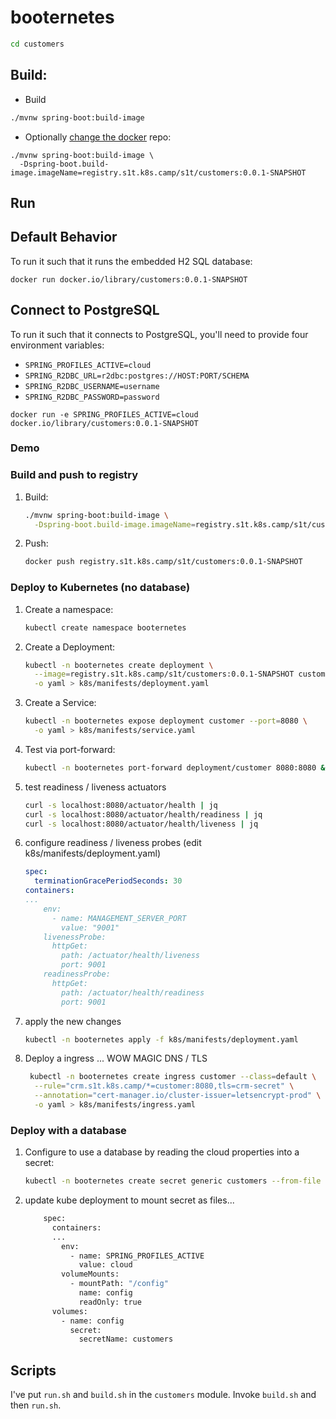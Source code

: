 # booternetes

```bash
cd customers
```

## Build:

* Build

```bash
./mvnw spring-boot:build-image
```

* Optionally [change the docker](https://spring.io/guides/gs/spring-boot-docker/) repo:

```
./mvnw spring-boot:build-image \
  -Dspring-boot.build-image.imageName=registry.s1t.k8s.camp/s1t/customers:0.0.1-SNAPSHOT
```

## Run

## Default Behavior
To run it such that it runs the embedded H2 SQL database:

```
docker run docker.io/library/customers:0.0.1-SNAPSHOT
```

## Connect to PostgreSQL

To run it such that it connects to PostgreSQL, you'll need to provide four environment variables:

* `SPRING_PROFILES_ACTIVE=cloud`
* `SPRING_R2DBC_URL=r2dbc:postgres://HOST:PORT/SCHEMA`
* `SPRING_R2DBC_USERNAME=username`
* `SPRING_R2DBC_PASSWORD=password`

```
docker run -e SPRING_PROFILES_ACTIVE=cloud docker.io/library/customers:0.0.1-SNAPSHOT
```

### Demo

### Build and push to registry

1. Build:

    ```bash
    ./mvnw spring-boot:build-image \
      -Dspring-boot.build-image.imageName=registry.s1t.k8s.camp/s1t/customers:0.0.1-SNAPSHOT
    ```

1. Push:

    ```bash
    docker push registry.s1t.k8s.camp/s1t/customers:0.0.1-SNAPSHOT
    ```

### Deploy to Kubernetes (no database)

1. Create a namespace:

    ```bash
    kubectl create namespace booternetes
    ```

1. Create a Deployment:

    ```bash
    kubectl -n booternetes create deployment \
      --image=registry.s1t.k8s.camp/s1t/customers:0.0.1-SNAPSHOT customer \
      -o yaml > k8s/manifests/deployment.yaml
    ```

1. Create a Service:

    ```bash
    kubectl -n booternetes expose deployment customer --port=8080 \
      -o yaml > k8s/manifests/service.yaml
    ```

1. Test via port-forward:

    ```bash
    kubectl -n booternetes port-forward deployment/customer 8080:8080 &

1. test readiness / liveness actuators

    ```bash
    curl -s localhost:8080/actuator/health | jq
    curl -s localhost:8080/actuator/health/readiness | jq
    curl -s localhost:8080/actuator/health/liveness | jq
    ```

1. configure readiness / liveness probes (edit k8s/manifests/deployment.yaml)

    ```yaml
    spec:
      terminationGracePeriodSeconds: 30
    containers:
    ...
        env:
          - name: MANAGEMENT_SERVER_PORT
            value: "9001"
        livenessProbe:
          httpGet:
            path: /actuator/health/liveness
            port: 9001
        readinessProbe:
          httpGet:
            path: /actuator/health/readiness
            port: 9001
    ```

1. apply the new changes

    ```bash
    kubectl -n booternetes apply -f k8s/manifests/deployment.yaml
    ```


1. Deploy a ingress ... WOW MAGIC DNS / TLS

    ```bash
     kubectl -n booternetes create ingress customer --class=default \
      --rule="crm.s1t.k8s.camp/*=customer:8080,tls=crm-secret" \
      --annotation="cert-manager.io/cluster-issuer=letsencrypt-prod" \
      -o yaml > k8s/manifests/ingress.yaml
    ```

### Deploy with a database

1. Configure to use a database by reading the cloud properties into a secret:

    ```bash
    kubectl -n booternetes create secret generic customers --from-file ./src/main/resources/application-cloud.properties
    ```

1. update kube deployment to mount secret as files...

    ```bash
        spec:
          containers:
          ...
            env:
              - name: SPRING_PROFILES_ACTIVE
                value: cloud
            volumeMounts:
              - mountPath: "/config"
                name: config
                readOnly: true
          volumes:
            - name: config
              secret:
                secretName: customers
    ```


## Scripts

I've put `run.sh` and `build.sh` in the `customers` module. Invoke `build.sh` and then `run.sh`.
